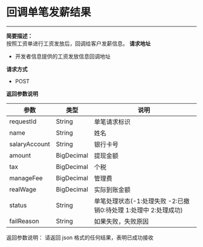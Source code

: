 # 回调单笔发薪结果

---

**简要描述：**  
        按照工资单进行工资发放后，回调给客户发薪信息。 
**请求地址**

* 开发者信息提供的工资发放信息回调地址  

**请求方式**
* POST

**返回参数说明**

|参数     | 类型 | 说明  |
|---------|------|-------|
|requestId|String|   单笔请求标识    |
|name|String| 姓名  | 
|salaryAccount|String| 银行卡号 |
|amount|BigDecimal|   提现金额    |
|tax|BigDecimal| 个税  | 
|manageFee|BigDecimal| 管理费|
|realWage|BigDecimal|实际到账金额   |
|status|String| 单笔处理状态(-1:处理失败 -2:已撤销0:待处理 1:处理中 2:处理成功) | 
|failReason|String| 如果失败，失败原因 |

返回参数说明：
请返回 json 格式的任何结果，表明已成功接收

